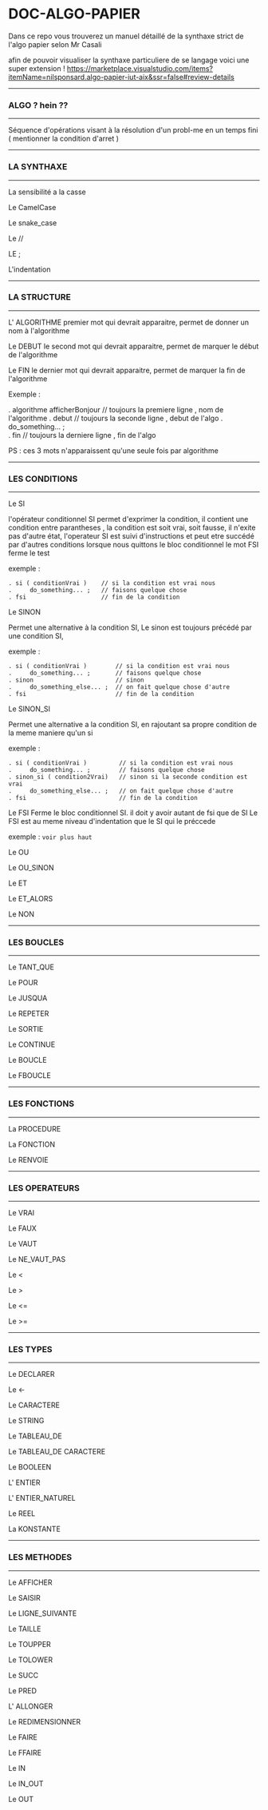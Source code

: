 # DOC-ALGO-PAPIER

Dans ce repo vous trouverez un manuel détaillé de la synthaxe strict de l'algo papier selon Mr Casali 

afin de pouvoir visualiser la synthaxe particuliere de se langage voici une super extension ! 
https://marketplace.visualstudio.com/items?itemName=nilsponsard.algo-papier-iut-aix&ssr=false#review-details 

______________________ 

### ALGO ? hein ?? ### 
______________________

Séquence d'opérations visant à la résolution d'un probl-me en un temps fini ( mentionner la condition d'arret )
______________________ 

###  LA  SYNTHAXE  ### 
______________________

La sensibilité a la casse
  
Le CamelCase

Le snake_case

Le // 

LE ;

L'indentation

______________________ 

###  LA STRUCTURE  ### 
______________________

L' ALGORITHME
  premier mot qui devrait apparaitre, permet de donner un nom à l'algorithme 
 
Le DEBUT
  le second mot qui devrait apparaitre, permet de marquer le début de l'algorithme
   
Le FIN
  le dernier mot qui devrait apparaitre, permet de marquer la fin de l'algorithme

Exemple : 

  . algorithme afficherBonjour // toujours la premiere ligne , nom de l'algorithme
  . debut                      // toujours la seconde ligne  , debut de l'algo
  .     do_something... ;     
  . fin                        // toujours la derniere ligne , fin de l'algo 

PS : ces 3 mots n'apparaissent qu'une seule fois par algorithme

______________________ 

### LES CONDITIONS ### 
______________________ 

Le SI

  l'opérateur conditionnel SI permet d'exprimer la condition, 
  il contient une condition entre parantheses , 
  la condition est soit vrai, soit fausse,
  il n'exite pas d'autre état, l'operateur SI est suivi d'instructions et peut etre succédé par d'autres conditions 
  lorsque nous quittons le bloc conditionnel le mot FSI ferme le test
  
  exemple :
  ```
  . si ( conditionVrai )    // si la condition est vrai nous
  .     do_something... ;   // faisons quelque chose
  . fsi                     // fin de la condition
  ```
    
Le SINON

  Permet une alternative à la condition SI,
  Le sinon est toujours précédé par une condition SI, 
  
  exemple :
  ```
  . si ( conditionVrai )        // si la condition est vrai nous
  .     do_something... ;       // faisons quelque chose
  . sinon                       // sinon
  .     do_something_else... ;  // on fait quelque chose d'autre
  . fsi                         // fin de la condition
  ```
  
Le SINON_SI

  Permet une alternative a la condition SI, en rajoutant sa propre condition
  de la meme maniere qu'un si
  
  exemple :
  ```
  . si ( conditionVrai )         // si la condition est vrai nous
  .     do_something... ;        // faisons quelque chose
  . sinon_si ( condition2Vrai)   // sinon si la seconde condition est vrai
  .     do_something_else... ;   // on fait quelque chose d'autre
  . fsi                          // fin de la condition
  ```
  
Le FSI
  Ferme le bloc conditionnel SI. il doit y avoir autant de fsi que de SI
  Le FSI est au meme niveau d'indentation que le SI qui le préccede 
  
  exemple : ```voir plus haut ```
  
  
Le OU

Le OU_SINON

Le ET

Le ET_ALORS

Le NON

______________________

###  LES  BOUCLES  ### 
______________________ 

Le TANT_QUE

Le POUR

Le JUSQUA

Le REPETER

Le SORTIE

Le CONTINUE

Le BOUCLE

Le FBOUCLE

______________________

### LES  FONCTIONS ### 
______________________

La PROCEDURE

La FONCTION

Le RENVOIE

______________________ 

### LES OPERATEURS ### 
______________________

Le VRAI

Le FAUX

Le VAUT

Le NE_VAUT_PAS

Le <

Le >

Le <=

Le >=

______________________ 

###  LES   TYPES   ### 
______________________ 

Le DECLARER

Le <-

Le CARACTERE

Le STRING 

Le TABLEAU_DE

Le TABLEAU_DE CARACTERE

Le BOOLEEN

L' ENTIER

L' ENTIER_NATUREL

Le REEL

La KONSTANTE

______________________ 

###  LES METHODES  ### 
______________________ 


Le AFFICHER

Le SAISIR

Le LIGNE_SUIVANTE

Le TAILLE

Le TOUPPER

Le TOLOWER

Le SUCC

Le PRED

L' ALLONGER

Le REDIMENSIONNER





Le FAIRE

Le FFAIRE

Le IN

Le IN_OUT

Le OUT





































































